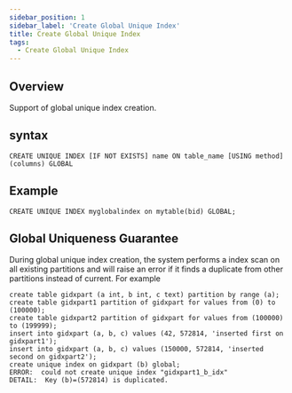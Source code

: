 ```yaml
---
sidebar_position: 1
sidebar_label: 'Create Global Unique Index'
title: Create Global Unique Index
tags:
  - Create Global Unique Index
---
```



## Overview
Support of global unique index creation.

## syntax

```
CREATE UNIQUE INDEX [IF NOT EXISTS] name ON table_name [USING method] (columns) GLOBAL

```

## Example

```
CREATE UNIQUE INDEX myglobalindex on mytable(bid) GLOBAL;
```

## Global Uniqueness Guarantee
During global unique index creation, the system performs a index scan on all existing partitions and will raise an error if it finds a duplicate from other partitions instead of current. For example

```
create table gidxpart (a int, b int, c text) partition by range (a);
create table gidxpart1 partition of gidxpart for values from (0) to (100000);
create table gidxpart2 partition of gidxpart for values from (100000) to (199999);
insert into gidxpart (a, b, c) values (42, 572814, 'inserted first on gidxpart1');
insert into gidxpart (a, b, c) values (150000, 572814, 'inserted second on gidxpart2');
create unique index on gidxpart (b) global;
ERROR:  could not create unique index "gidxpart1_b_idx"
DETAIL:  Key (b)=(572814) is duplicated.

```